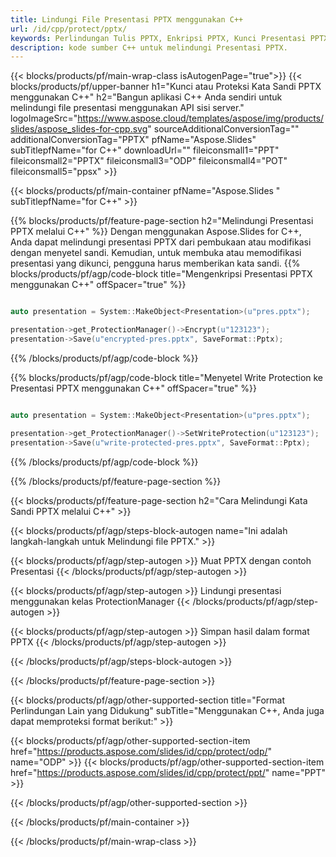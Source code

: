 ```yaml
---
title: Lindungi File Presentasi PPTX menggunakan C++
url: /id/cpp/protect/pptx/
keywords: Perlindungan Tulis PPTX, Enkripsi PPTX, Kunci Presentasi PPTX, Lindungi PPTX
description: kode sumber C++ untuk melindungi Presentasi PPTX.
---
```


{{< blocks/products/pf/main-wrap-class isAutogenPage="true">}}
{{< blocks/products/pf/upper-banner h1="Kunci atau Proteksi Kata Sandi PPTX menggunakan C++" h2="Bangun aplikasi C++ Anda sendiri untuk melindungi file presentasi menggunakan API sisi server." logoImageSrc="https://www.aspose.cloud/templates/aspose/img/products/slides/aspose_slides-for-cpp.svg" sourceAdditionalConversionTag="" additionalConversionTag="PPTX" pfName="Aspose.Slides" subTitlepfName="for C++" downloadUrl="" fileiconsmall1="PPT" fileiconsmall2="PPTX" fileiconsmall3="ODP" fileiconsmall4="POT" fileiconsmall5="ppsx" >}}

{{< blocks/products/pf/main-container pfName="Aspose.Slides " subTitlepfName="for C++" >}}

{{% blocks/products/pf/feature-page-section  h2="Melindungi Presentasi PPTX melalui C++" %}}
Dengan menggunakan Aspose.Slides for C++, Anda dapat melindungi presentasi PPTX dari pembukaan atau modifikasi dengan menyetel sandi. Kemudian, untuk membuka atau memodifikasi presentasi yang dikunci, pengguna harus memberikan kata sandi.
{{% blocks/products/pf/agp/code-block title="Mengenkripsi Presentasi PPTX menggunakan C++" offSpacer="true" %}}

```cpp

auto presentation = System::MakeObject<Presentation>(u"pres.pptx");

presentation->get_ProtectionManager()->Encrypt(u"123123");
presentation->Save(u"encrypted-pres.pptx", SaveFormat::Pptx);
```

{{% /blocks/products/pf/agp/code-block %}}

{{% blocks/products/pf/agp/code-block title="Menyetel Write Protection ke Presentasi PPTX menggunakan C++" offSpacer="true" %}}

```cpp

auto presentation = System::MakeObject<Presentation>(u"pres.pptx");

presentation->get_ProtectionManager()->SetWriteProtection(u"123123");
presentation->Save(u"write-protected-pres.pptx", SaveFormat::Pptx);
```

{{% /blocks/products/pf/agp/code-block %}}

{{% /blocks/products/pf/feature-page-section %}}

{{< blocks/products/pf/feature-page-section  h2="Cara Melindungi Kata Sandi PPTX melalui C++" >}}

{{< blocks/products/pf/agp/steps-block-autogen name="Ini adalah langkah-langkah untuk Melindungi file PPTX." >}}

{{< blocks/products/pf/agp/step-autogen >}}
Muat PPTX dengan contoh Presentasi
{{< /blocks/products/pf/agp/step-autogen >}}

{{< blocks/products/pf/agp/step-autogen >}}
Lindungi presentasi menggunakan kelas ProtectionManager
{{< /blocks/products/pf/agp/step-autogen >}}

{{< blocks/products/pf/agp/step-autogen >}}
Simpan hasil dalam format PPTX
{{< /blocks/products/pf/agp/step-autogen >}}

{{< /blocks/products/pf/agp/steps-block-autogen >}}

{{< /blocks/products/pf/feature-page-section >}}

{{< blocks/products/pf/agp/other-supported-section title="Format Perlindungan Lain yang Didukung" subTitle="Menggunakan C++, Anda juga dapat memproteksi format berikut:" >}}

{{< blocks/products/pf/agp/other-supported-section-item href="https://products.aspose.com/slides/id/cpp/protect/odp/" name="ODP" >}}
{{< blocks/products/pf/agp/other-supported-section-item href="https://products.aspose.com/slides/id/cpp/protect/ppt/" name="PPT" >}}


{{< /blocks/products/pf/agp/other-supported-section >}}

{{< /blocks/products/pf/main-container >}}
    
{{< /blocks/products/pf/main-wrap-class >}}